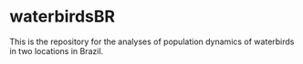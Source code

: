 # waterbirdsBR
This is the repository for the analyses of population dynamics of waterbirds in two locations in Brazil.
